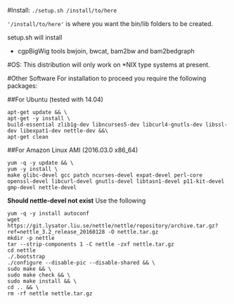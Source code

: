 #Install:
`./setup.sh /install/to/here`

`'/install/to/here'` is where you want the bin/lib folders to be created.

setup.sh will install
- cgpBigWig tools bwjoin, bwcat, bam2bw and bam2bedgraph

#OS:
  This distribution will only work on *NIX type systems at present.

#Other Software
  For installation to proceed you require the following packages:



##For Ubuntu (tested with 14.04)
```
apt-get update && \
apt-get -y install \
build-essential zlib1g-dev libncurses5-dev libcurl4-gnutls-dev libssl-dev libexpat1-dev nettle-dev &&\
apt-get clean
```

##For Amazon Linux AMI (2016.03.0 x86_64)
```
yum -q -y update && \
yum -y install \
make glibc-devel gcc patch ncurses-devel expat-devel perl-core openssl-devel libcurl-devel gnutls-devel libtasn1-devel p11-kit-devel gmp-devel nettle-devel
```

**Should nettle-devel not exist**
Use the following

```
yum -q -y install autoconf
wget https://git.lysator.liu.se/nettle/nettle/repository/archive.tar.gz?ref=nettle_3.2_release_20160128 -O nettle.tar.gz
mkdir -p nettle
tar --strip-components 1 -C nettle -zxf nettle.tar.gz
cd nettle
./.bootstrap
./configure --disable-pic --disable-shared && \
sudo make && \
sudo make check && \
sudo make install && \
cd .. && \
rm -rf nettle nettle.tar.gz
```
